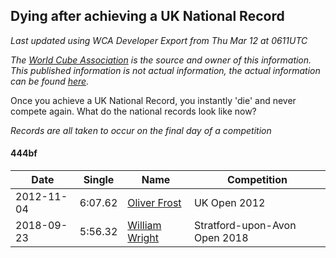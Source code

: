 ## Dying after achieving a UK National Record 

*Last updated using WCA Developer Export from Thu Mar 12 at 0611UTC*

*The [World Cube Association](https://www.worldcubeassociation.org) is the source and owner of this information. This published information is not actual information, the actual information can be found [here](https://www.worldcubeassociation.org/results).*

Once you achieve a UK National Record, you instantly 'die' and never compete again. What do the national records look like now?

*Records are all taken to occur on the final day of a competition*

#### 444bf

|Date|Single|Name|Competition|  
|--|--|--|--|  
|2012-11-04|6:07.62|[Oliver Frost](https://www.worldcubeassociation.org/persons/2012FROS01)|UK Open 2012|  
|2018-09-23|5:56.32|[William Wright](https://www.worldcubeassociation.org/persons/2015WRIG07)|Stratford-upon-Avon Open 2018|  
